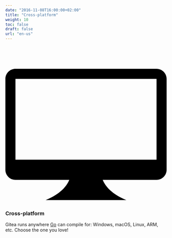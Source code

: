```yaml
---
date: "2016-11-08T16:00:00+02:00"
title: "Cross-platform"
weight: 10
toc: false
draft: false
url: "en-us"
---
```

<h3>
	<svg class="octicon octicon-device-desktop" viewBox="0 0 16 16" version="1.1" aria-hidden="true">
		<path fill-rule="evenodd" d="M15 2H1c-.55 0-1 .45-1 1v9c0 .55.45 1 1 1h5.34c-.25.61-.86 1.39-2.34 2h8c-1.48-.61-2.09-1.39-2.34-2H15c.55 0 1-.45 1-1V3c0-.55-.45-1-1-1zm0 9H1V3h14v8z"></path>
	</svg>
	Cross-platform
</h3>

Gitea runs anywhere [Go](http://golang.org/) can compile for: Windows, macOS, Linux, ARM, etc. Choose the one you love!
